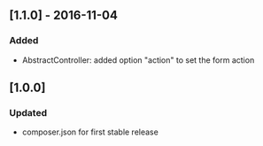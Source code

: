 ## [1.1.0] - 2016-11-04
### Added
- AbstractController: added option "action" to set the form action

## [1.0.0]
### Updated
- composer.json for first stable release
